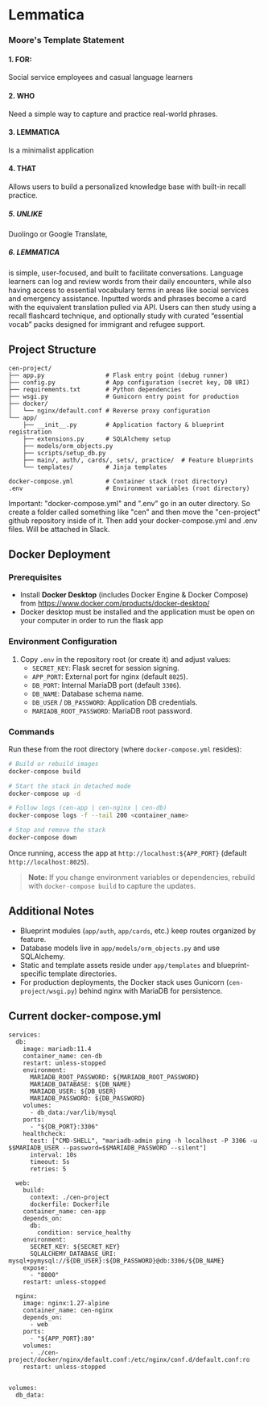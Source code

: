 # Lemmatica
### Moore's Template Statement

#### 1. FOR:
Social service employees and casual language learners
#### 2. WHO 
Need a simple way to capture and practice real-world phrases.
#### 3. LEMMATICA 
Is a minimalist application
#### 4. THAT 
Allows users to build a personalized knowledge base with built-in recall practice.
##### 5. UNLIKE 
Duolingo or Google Translate,
##### 6. LEMMATICA 
is simple, user-focused, and built to facilitate conversations. Language learners can
log and review words from their daily encounters, while also having access to essential vocabulary terms
in areas like social services and emergency assistance. Inputted words and phrases become a card with
the equivalent translation pulled via API. Users can then study using a recall flashcard technique, and
optionally study with curated “essential vocab” packs designed for immigrant and refugee support.


## Project Structure

```text
cen-project/
├── app.py                 # Flask entry point (debug runner)
├── config.py              # App configuration (secret key, DB URI)
├── requirements.txt       # Python dependencies
├── wsgi.py                # Gunicorn entry point for production
├── docker/
│   └── nginx/default.conf # Reverse proxy configuration
└── app/
    ├── __init__.py        # Application factory & blueprint registration
    ├── extensions.py      # SQLAlchemy setup
    ├── models/orm_objects.py
    ├── scripts/setup_db.py
    ├── main/, auth/, cards/, sets/, practice/  # Feature blueprints
    └── templates/         # Jinja templates

docker-compose.yml         # Container stack (root directory)
.env                       # Environment variables (root directory)
```
Important: "docker-compose.yml" and ".env" go in an outer directory. So create a folder called something like "cen" and then move the "cen-project" github repository inside of it. Then add your docker-compose.yml and .env files. Will be attached in Slack.

## Docker Deployment

### Prerequisites

- Install **Docker Desktop** (includes Docker Engine & Docker Compose) from https://www.docker.com/products/docker-desktop/
- Docker desktop must be installed and the application must be open on your computer in order to run the flask app

### Environment Configuration

1. Copy `.env` in the repository root (or create it) and adjust values:
   - `SECRET_KEY`: Flask secret for session signing.
   - `APP_PORT`: External port for nginx (default `8025`).
   - `DB_PORT`: Internal MariaDB port (default `3306`).
   - `DB_NAME`: Database schema name.
   - `DB_USER` / `DB_PASSWORD`: Application DB credentials.
   - `MARIADB_ROOT_PASSWORD`: MariaDB root password.

### Commands

Run these from the root directory (where `docker-compose.yml` resides):

```bash
# Build or rebuild images
docker-compose build

# Start the stack in detached mode
docker-compose up -d

# Follow logs (cen-app | cen-nginx | cen-db)
docker-compose logs -f --tail 200 <container_name>

# Stop and remove the stack
docker-compose down
```

Once running, access the app at `http://localhost:${APP_PORT}` (default `http://localhost:8025`).

> **Note:** If you change environment variables or dependencies, rebuild with `docker-compose build` to capture the updates.

## Additional Notes

- Blueprint modules (`app/auth`, `app/cards`, etc.) keep routes organized by feature.
- Database models live in `app/models/orm_objects.py` and use SQLAlchemy.
- Static and template assets reside under `app/templates` and blueprint-specific template directories.
- For production deployments, the Docker stack uses Gunicorn (`cen-project/wsgi.py`) behind nginx with MariaDB for persistence.

## Current docker-compose.yml
```docker-compose
services:
  db:
    image: mariadb:11.4
    container_name: cen-db
    restart: unless-stopped
    environment:
      MARIADB_ROOT_PASSWORD: ${MARIADB_ROOT_PASSWORD}
      MARIADB_DATABASE: ${DB_NAME}
      MARIADB_USER: ${DB_USER}
      MARIADB_PASSWORD: ${DB_PASSWORD}
    volumes:
      - db_data:/var/lib/mysql
    ports:
      - "${DB_PORT}:3306"
    healthcheck:
      test: ["CMD-SHELL", "mariadb-admin ping -h localhost -P 3306 -u $$MARIADB_USER --password=$$MARIADB_PASSWORD --silent"]
      interval: 10s
      timeout: 5s
      retries: 5

  web:
    build:
      context: ./cen-project
      dockerfile: Dockerfile
    container_name: cen-app
    depends_on:
      db:
        condition: service_healthy
    environment:
      SECRET_KEY: ${SECRET_KEY}
      SQLALCHEMY_DATABASE_URI: mysql+pymysql://${DB_USER}:${DB_PASSWORD}@db:3306/${DB_NAME}
    expose:
      - "8000"
    restart: unless-stopped

  nginx:
    image: nginx:1.27-alpine
    container_name: cen-nginx
    depends_on:
      - web
    ports:
      - "${APP_PORT}:80"
    volumes:
      - ./cen-project/docker/nginx/default.conf:/etc/nginx/conf.d/default.conf:ro
    restart: unless-stopped


volumes:
  db_data:

```
